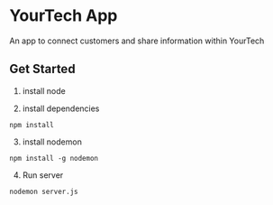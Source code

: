 # YourTech App

An app to connect customers and share information within YourTech 

## Get Started
1. install node

2. install dependencies
```
npm install
```

3. install nodemon
```
npm install -g nodemon
```

4. Run server
```
nodemon server.js
```